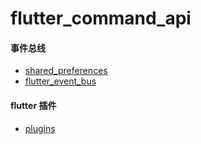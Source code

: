 # flutter_command_api

#### 事件总线
- [shared_preferences](https://dart-pub.mirrors.sjtug.sjtu.edu.cn/packages/shared_preferences)
- [flutter_event_bus](https://github.com/timnew/flutter_event_bus/)


#### flutter 插件
- [plugins](https://github.com/flutter/plugins)
